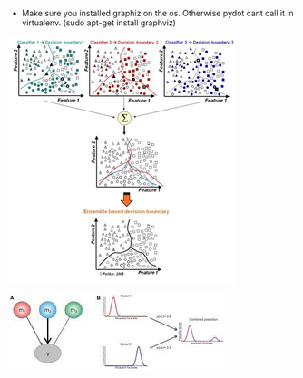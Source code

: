 - Make sure you installed graphiz on the os. Otherwise pydot cant call it in virtualenv. (sudo apt-get install graphviz)

![Alt text](ensemble.jpg?raw=true "Ensembling Multiple Models")

![Alt text](combineprediction.jpeg?raw=true "Combined predictions")
